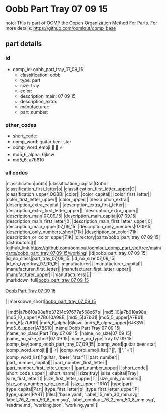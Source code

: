 # Oobb Part Tray 07 09 15  

note: This is part of OOMP the Oopen Organization Method For Parts. For more details: https://github.com/oomlout/oomp_base

##  part details





### id
* oomp_id: oobb_part_tray_07_09_15
  * classification: oobb
  * type: part
  * size: tray
  * color: 
  * description_main: 07_09_15
  * description_extra: 
  * manufacturer: 
  * part_number: 

### other_codes
* short_code: 
* oomp_word: guitar beer star
* oomp_word_emoji :guitar: :beer: :star:
* md5_6_alpha: 6jksw
* md5_6: a7b610

### all codes 
|classification|oobb|
|classification_capital|Oobb|
|classification_first_letter|o|
|classification_first_letter_upper|O|
|classification_upper|OOBB|
|color||
|color_capital||
|color_first_letter||
|color_first_letter_upper||
|color_upper||
|description_extra||
|description_extra_capital||
|description_extra_first_letter||
|description_extra_first_letter_upper||
|description_extra_upper||
|description_main|07_09_15|
|description_main_capital|07 09.15|
|description_main_first_letter|0|
|description_main_first_letter_upper|0|
|description_main_upper|07_09_15|
|description_only_numbers|070915|
|description_only_numbers_short|71k|
|description_or_color|71k|
|description_or_color_upper|71K|
|directory|parts/oobb_part_tray_07_09_15|
|distributors|[]|
|github_link|https://github.com/oomlout/oomlout_oomp_part_src/tree/main/parts/oobb_part_tray_07_09_15/working|
|id|oobb_part_tray_07_09_15|
|id_no_class|part_tray_07_09_15|
|id_no_size|07_09_15|
|id_no_type|tray_07_09_15|
|manufacturer||
|manufacturer_capital||
|manufacturer_first_letter||
|manufacturer_first_letter_upper||
|manufacturer_upper||
|manufacturers|[]|
|markdown_full|[oobb_part_tray_07_09_15](https://github.com/oomlout/oomlout_oomp_part_src/tree/main/parts/oobb_part_tray_07_09_15/working)<br>[](https://github.com/oomlout/oomlout_oomp_part_src/tree/main/parts/oobb_part_tray_07_09_15/working)<br>[Oobb Part Tray 07 09 15](https://github.com/oomlout/oomlout_oomp_part_src/tree/main/parts/oobb_part_tray_07_09_15/working)<br><br>|
|markdown_short|[oobb_part_tray_07_09_15](https://github.com/oomlout/oomlout_oomp_part_src/tree/main/parts/oobb_part_tray_07_09_15/working)<br><br>|
|md5|a7b610a98effb37214c97677e568c67b|
|md5_10|a7b610a98e|
|md5_10_upper|A7B610A98E|
|md5_5|a7b61|
|md5_5_upper|A7B61|
|md5_6|a7b610|
|md5_6_alpha|6jksw|
|md5_6_alpha_upper|6JKSW|
|md5_6_upper|A7B610|
|name|Oobb Part Tray 07 09 15|
|name_no_class|Part Tray 07 09 15|
|name_no_size|07 09 15|
|name_no_size_short|07 09 15|
|name_no_type|Tray 07 09 15|
|oomp_key|oomp_oobb_part_tray_07_09_15|
|oomp_word|guitar beer star|
|oomp_word_emoji|:guitar: :beer: :star:|
|oomp_word_emoji_list|[':guitar:', ':beer:', ':star:']|
|oomp_word_list|['guitar', 'beer', 'star']|
|part_number||
|part_number_capital||
|part_number_first_letter||
|part_number_first_letter_upper||
|part_number_upper||
|short_code||
|short_code_upper||
|short_name||
|size|tray|
|size_capital|Tray|
|size_first_letter|t|
|size_first_letter_upper|T|
|size_only_numbers||
|size_only_numbers_no_zeros||
|size_upper|TRAY|
|type|part|
|type_capital|Part|
|type_first_letter|p|
|type_first_letter_upper|P|
|type_upper|PART|
|files|['base.yaml', 'label_15_mm_30_mm.svg', 'label_76_2_mm_50_8_mm.svg', 'label_oomlout_76_2_mm_50_8_mm.svg', 'readme.md', 'working.json', 'working.yaml']|
